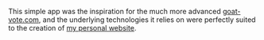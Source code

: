 This simple app was the inspiration for the much more advanced [goat-vote.com](https://goat-vote.com), and the underlying technologies it relies on were perfectly suited to the creation of [my personal website](https://maxmonis.com).
